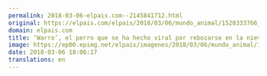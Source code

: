 ```yaml
---
permalink: 2018-03-06-elpais.com--2145841712.html
original: https://elpais.com/elpais/2018/03/06/mundo_animal/1520333766_338047.html#?ref=rss&format=simple&link=link
domain: elpais.com
title: ‘Warro’, el perro que se ha hecho viral por rebozarse en la nieve cuando su dueña lo lleva de paseo
image: https://ep00.epimg.net/elpais/imagenes/2018/03/06/mundo_animal/1520333766_338047_1520334409_rrss_normal.jpg
date: 2018-03-06 18:06:17
translations: en
---
```


